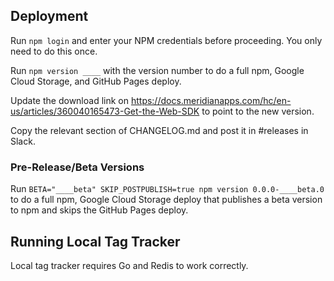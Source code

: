 ## Deployment

Run `npm login` and enter your NPM credentials before proceeding. You only need
to do this once.

Run `npm version ____` with the version number to do a full npm, Google Cloud
Storage, and GitHub Pages deploy.

Update the download link on
<https://docs.meridianapps.com/hc/en-us/articles/360040165473-Get-the-Web-SDK>
to point to the new version.

Copy the relevant section of CHANGELOG.md and post it in #releases in Slack.

### Pre-Release/Beta Versions

Run `BETA="____beta" SKIP_POSTPUBLISH=true npm version 0.0.0-____beta.0` to do a full npm, Google Cloud Storage deploy that publishes a beta version to npm and skips the GitHub Pages deploy.

## Running Local Tag Tracker

Local tag tracker requires Go and Redis to work correctly.
